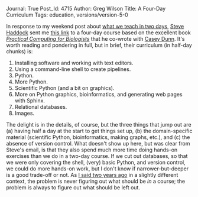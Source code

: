 Journal: True
Post_Id: 4715
Author: Greg Wilson
Title: A Four-Day Curriculum
Tags: education, versions/version-5-0

<p>In response to my weekend post about <a href="|filename|2012-03-30-what-we-teach-in-two-days.md">what we teach in two days</a>, <a href="http://www.mbari.org/staff/haddock/">Steve Haddock</a> sent me <a href="http://www.duke.edu/~ccc14/pcfb/">this link</a> to a four-day course based on the excellent book <a href="http://practicalcomputing.org/"><em>Practical Computing for Biologists</em></a> that he co-wrote with <a href="http://www.brown.edu/Faculty/Dunn_Lab/">Casey Dunn</a>. It's worth reading and pondering in full, but in brief, their curriculum (in half-day chunks) is:</p>
<ol>
<li>Installing software and working with text editors.</li>
<li>Using a command-line shell to create pipelines.</li>
<li>Python.</li>
<li>More Python.</li>
<li>Scientific Python (and a bit on graphics).</li>
<li>More on Python graphics, bioinformatics, and generating web pages with Sphinx.</li>
<li>Relational databases.</li>
<li>Images.</li>
</ol>
<p>The delight is in the details, of course, but the three things that jump out are (a) having half a day at the start to get things set up, (b) the domain-specific material (scientific Python, bioinformatics, making graphs, etc.), and (c) the absence of version control.  What doesn't show up here, but was clear from Steve's email, is that they also spend much more time doing hands-on exercises than we do in a two-day course. If we cut out databases, so that we were only covering the shell, (very) basic Python, and version control, we could do more hands-on work, but I don't know if narrower-but-deeper is a good trade-off or not.  As <a href="http://pyvideo.org/video/320/pycon-2010--what-we--39-ve-learned-from-building-">I said two years ago</a> in a slightly different context, the problem is never figuring out what should be <em>in</em> a course; the problem is always to figure out what should be left out.</p>
